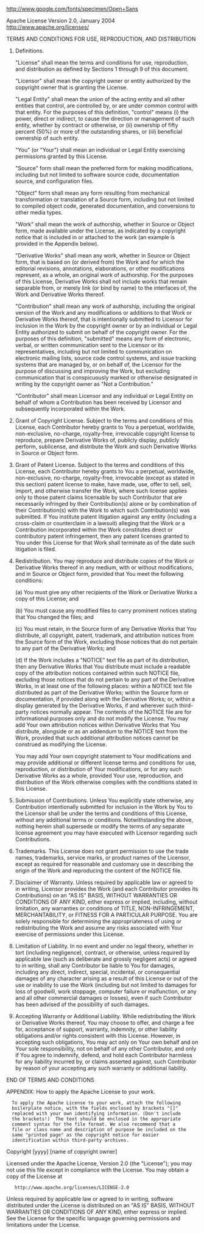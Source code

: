 http://www.google.com/fonts/specimen/Open+SansApache License                           Version 2.0, January 2004                        http://www.apache.org/licenses/   TERMS AND CONDITIONS FOR USE, REPRODUCTION, AND DISTRIBUTION   1. Definitions.      "License" shall mean the terms and conditions for use, reproduction,      and distribution as defined by Sections 1 through 9 of this document.      "Licensor" shall mean the copyright owner or entity authorized by      the copyright owner that is granting the License.      "Legal Entity" shall mean the union of the acting entity and all      other entities that control, are controlled by, or are under common      control with that entity. For the purposes of this definition,      "control" means (i) the power, direct or indirect, to cause the      direction or management of such entity, whether by contract or      otherwise, or (ii) ownership of fifty percent (50%) or more of the      outstanding shares, or (iii) beneficial ownership of such entity.      "You" (or "Your") shall mean an individual or Legal Entity      exercising permissions granted by this License.      "Source" form shall mean the preferred form for making modifications,      including but not limited to software source code, documentation      source, and configuration files.      "Object" form shall mean any form resulting from mechanical      transformation or translation of a Source form, including but      not limited to compiled object code, generated documentation,      and conversions to other media types.      "Work" shall mean the work of authorship, whether in Source or      Object form, made available under the License, as indicated by a      copyright notice that is included in or attached to the work      (an example is provided in the Appendix below).      "Derivative Works" shall mean any work, whether in Source or Object      form, that is based on (or derived from) the Work and for which the      editorial revisions, annotations, elaborations, or other modifications      represent, as a whole, an original work of authorship. For the purposes      of this License, Derivative Works shall not include works that remain      separable from, or merely link (or bind by name) to the interfaces of,      the Work and Derivative Works thereof.      "Contribution" shall mean any work of authorship, including      the original version of the Work and any modifications or additions      to that Work or Derivative Works thereof, that is intentionally      submitted to Licensor for inclusion in the Work by the copyright owner      or by an individual or Legal Entity authorized to submit on behalf of      the copyright owner. For the purposes of this definition, "submitted"      means any form of electronic, verbal, or written communication sent      to the Licensor or its representatives, including but not limited to      communication on electronic mailing lists, source code control systems,      and issue tracking systems that are managed by, or on behalf of, the      Licensor for the purpose of discussing and improving the Work, but      excluding communication that is conspicuously marked or otherwise      designated in writing by the copyright owner as "Not a Contribution."      "Contributor" shall mean Licensor and any individual or Legal Entity      on behalf of whom a Contribution has been received by Licensor and      subsequently incorporated within the Work.   2. Grant of Copyright License. Subject to the terms and conditions of      this License, each Contributor hereby grants to You a perpetual,      worldwide, non-exclusive, no-charge, royalty-free, irrevocable      copyright license to reproduce, prepare Derivative Works of,      publicly display, publicly perform, sublicense, and distribute the      Work and such Derivative Works in Source or Object form.   3. Grant of Patent License. Subject to the terms and conditions of      this License, each Contributor hereby grants to You a perpetual,      worldwide, non-exclusive, no-charge, royalty-free, irrevocable      (except as stated in this section) patent license to make, have made,      use, offer to sell, sell, import, and otherwise transfer the Work,      where such license applies only to those patent claims licensable      by such Contributor that are necessarily infringed by their      Contribution(s) alone or by combination of their Contribution(s)      with the Work to which such Contribution(s) was submitted. If You      institute patent litigation against any entity (including a      cross-claim or counterclaim in a lawsuit) alleging that the Work      or a Contribution incorporated within the Work constitutes direct      or contributory patent infringement, then any patent licenses      granted to You under this License for that Work shall terminate      as of the date such litigation is filed.   4. Redistribution. You may reproduce and distribute copies of the      Work or Derivative Works thereof in any medium, with or without      modifications, and in Source or Object form, provided that You      meet the following conditions:      (a) You must give any other recipients of the Work or          Derivative Works a copy of this License; and      (b) You must cause any modified files to carry prominent notices          stating that You changed the files; and      (c) You must retain, in the Source form of any Derivative Works          that You distribute, all copyright, patent, trademark, and          attribution notices from the Source form of the Work,          excluding those notices that do not pertain to any part of          the Derivative Works; and      (d) If the Work includes a "NOTICE" text file as part of its          distribution, then any Derivative Works that You distribute must          include a readable copy of the attribution notices contained          within such NOTICE file, excluding those notices that do not          pertain to any part of the Derivative Works, in at least one          of the following places: within a NOTICE text file distributed          as part of the Derivative Works; within the Source form or          documentation, if provided along with the Derivative Works; or,          within a display generated by the Derivative Works, if and          wherever such third-party notices normally appear. The contents          of the NOTICE file are for informational purposes only and          do not modify the License. You may add Your own attribution          notices within Derivative Works that You distribute, alongside          or as an addendum to the NOTICE text from the Work, provided          that such additional attribution notices cannot be construed          as modifying the License.      You may add Your own copyright statement to Your modifications and      may provide additional or different license terms and conditions      for use, reproduction, or distribution of Your modifications, or      for any such Derivative Works as a whole, provided Your use,      reproduction, and distribution of the Work otherwise complies with      the conditions stated in this License.   5. Submission of Contributions. Unless You explicitly state otherwise,      any Contribution intentionally submitted for inclusion in the Work      by You to the Licensor shall be under the terms and conditions of      this License, without any additional terms or conditions.      Notwithstanding the above, nothing herein shall supersede or modify      the terms of any separate license agreement you may have executed      with Licensor regarding such Contributions.   6. Trademarks. This License does not grant permission to use the trade      names, trademarks, service marks, or product names of the Licensor,      except as required for reasonable and customary use in describing the      origin of the Work and reproducing the content of the NOTICE file.   7. Disclaimer of Warranty. Unless required by applicable law or      agreed to in writing, Licensor provides the Work (and each      Contributor provides its Contributions) on an "AS IS" BASIS,      WITHOUT WARRANTIES OR CONDITIONS OF ANY KIND, either express or      implied, including, without limitation, any warranties or conditions      of TITLE, NON-INFRINGEMENT, MERCHANTABILITY, or FITNESS FOR A      PARTICULAR PURPOSE. You are solely responsible for determining the      appropriateness of using or redistributing the Work and assume any      risks associated with Your exercise of permissions under this License.   8. Limitation of Liability. In no event and under no legal theory,      whether in tort (including negligence), contract, or otherwise,      unless required by applicable law (such as deliberate and grossly      negligent acts) or agreed to in writing, shall any Contributor be      liable to You for damages, including any direct, indirect, special,      incidental, or consequential damages of any character arising as a      result of this License or out of the use or inability to use the      Work (including but not limited to damages for loss of goodwill,      work stoppage, computer failure or malfunction, or any and all      other commercial damages or losses), even if such Contributor      has been advised of the possibility of such damages.   9. Accepting Warranty or Additional Liability. While redistributing      the Work or Derivative Works thereof, You may choose to offer,      and charge a fee for, acceptance of support, warranty, indemnity,      or other liability obligations and/or rights consistent with this      License. However, in accepting such obligations, You may act only      on Your own behalf and on Your sole responsibility, not on behalf      of any other Contributor, and only if You agree to indemnify,      defend, and hold each Contributor harmless for any liability      incurred by, or claims asserted against, such Contributor by reason      of your accepting any such warranty or additional liability.   END OF TERMS AND CONDITIONS   APPENDIX: How to apply the Apache License to your work.      To apply the Apache License to your work, attach the following      boilerplate notice, with the fields enclosed by brackets "[]"      replaced with your own identifying information. (Don't include      the brackets!)  The text should be enclosed in the appropriate      comment syntax for the file format. We also recommend that a      file or class name and description of purpose be included on the      same "printed page" as the copyright notice for easier      identification within third-party archives.   Copyright [yyyy] [name of copyright owner]   Licensed under the Apache License, Version 2.0 (the "License");   you may not use this file except in compliance with the License.   You may obtain a copy of the License at       http://www.apache.org/licenses/LICENSE-2.0   Unless required by applicable law or agreed to in writing, software   distributed under the License is distributed on an "AS IS" BASIS,   WITHOUT WARRANTIES OR CONDITIONS OF ANY KIND, either express or implied.   See the License for the specific language governing permissions and   limitations under the License.